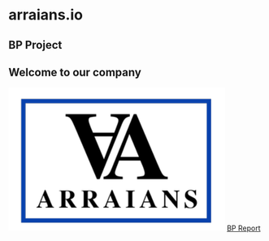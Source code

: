 # arraians.io
## BP Project
## Welcome to our company

![Logo](https://github.com/ARRAIANS/arraians.io/blob/main/LOGO%20ARRAIANS.PNG)
[BP Report](https://yourusername.github.io/yourBPReport.pdf)
